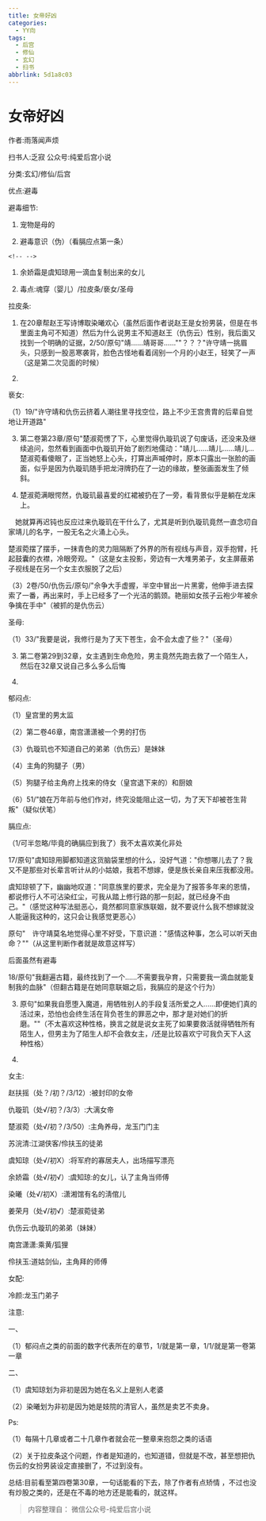 ```yaml
---
title: 女帝好凶
categories:
  - YY向
tags:
  - 后宫
  - 修仙
  - 玄幻
  - 扫书
abbrlink: 5d1a8c03
---
```

# 女帝好凶
作者:雨落闻声烦

扫书人:乏寂 公众号:纯爱后宫小说

分类:玄幻/修仙/后宫

优点:避毒

避毒细节:

1.  宠物是母的

2.  避毒意识（伪）（看膈应点第一条）

```{=html}
<!-- -->
```
1.  余娇霜是虞知琼用一滴血复制出来的女儿

2.  毒点:魂穿（婴儿）/拉皮条/亵女/圣母

拉皮条:

1.  在20章帮赵王写诗博取染曦欢心（虽然后面作者说赵王是女扮男装，但是在书里面主角可不知道）然后为什么说男主不知道赵王（仇伤云）性别，我后面又找到一个明确的证据，2/50/原句"靖......靖哥哥......""？？？"许守靖一挑眉头，只感到一股恶寒袭背，脸色古怪地看着阔别一个月的小赵王，轻笑了一声（这是第二次见面的时候）

2.  

亵女:

（1）19/"许守靖和仇伤云挤着人潮往里寻找空位，路上不少王宫贵胄的后辈自觉地让开道路"

3.  第二卷第23章/原句"楚淑菀愣了下，心里觉得仇璇玑说了句废话，还没来及继续追问，忽然看到画面中仇璇玑开始了剧烈地儒动："靖儿......靖儿......靖儿...楚淑菀看傻眼了，正当她怒上心头，打算出声喊停时，原本只露出一张脸的画面，似乎是因为仇璇玑随手把龙浔牌扔在了一边的缘故，整张画面发生了倾斜。

4.  楚淑菀满眼愕然，仇璇玑最喜爱的红裙被扔在了一旁，看背景似乎是躺在龙床上。

　她就算再迟钝也反应过来仇璇玑在干什么了，尤其是听到仇璇玑竟然一直念叨自家靖儿的名字，一股无名之火涌上心头。

楚淑菀摆了摆手，一抹青色的灵力阻隔断了外界的所有视线与声音，双手抱臂，托起鼓囊的衣襟，冷眼旁观。"（这是女主投影，旁边有一大堆男弟子，女主屏蔽弟子视线是在另一个女主衣服脱了之后）

（3）2卷/50/仇伤云/原句/"佘争大手虚握，半空中冒出一片黑雾，他伸手进去探索了一番，再出来时，手上已经多了一个光洁的鹅颈。艳丽如女孩子云袍少年被佘争擒在手中"（被抓的是仇伤云）

圣母:

（1）33/"我要是说，我修行是为了天下苍生，会不会太虚了些？"（圣母）

3.  第二卷第29到32章，女主遇到生命危险，男主竟然先跑去救了一个陌生人，然后在32章又说自己多么多么后悔

4.  

郁闷点:

（1）皇宫里的男太监

（2）第二卷46章，南宫潇潇被一个男的打伤

（3）仇璇玑也不知道自己的弟弟（仇伤云）是妹妹

（4）主角的狗腿子（男）

（5）狗腿子给主角府上找来的侍女（皇宫退下来的）和厨娘

（6）51/"娘在万年前与他们作对，终究没能阻止这一切，为了天下却被苍生背叛"（疑似伏笔）

膈应点:

（1/可半忽略/毕竟的确膈应到我了）我不太喜欢美化非处

17/原句"虞知琼用脚都知道这货脑袋里想的什么，没好气道："你想哪儿去了？我又不是那些对长辈言听计从的小姑娘，我若不想嫁，便是族长亲自来压我都没用。

虞知琼顿了下，幽幽地叹道："同意族里的要求，完全是为了报答多年来的恩情，都说修行人不可沾染红尘，可我从踏上修行路的那一刻起，就已经身不由己。"（感觉这种写法挺恶心，竟然都同意家族联姻，就不要说什么我不想嫁就没人能逼我这种的，这只会让我感觉更恶心）

原句"　许守靖莫名地觉得心里不好受，下意识道："感情这种事，怎么可以听天由命？""（从这里判断作者就是故意这样写）

后面虽然有避毒

18/原句"我翻遍古籍，最终找到了一个......不需要我孕育，只需要我一滴血就能复制我的血脉"（但翻古籍是在她同意联姻之后，我膈应的是这个行为）

3.  原句"如果我自愿堕入魔道，用牺牲别人的手段复活所爱之人......即便她们真的活过来，恐怕也会终生活在背负苍生的罪恶之中，那才是对她们的折磨。""（不太喜欢这种性格，换言之就是说女主死了如果要救活就得牺牲所有陌生人，但男主为了陌生人却不会救女主，/还是比较喜欢宁可我负天下人这种性格）

4.  

女主:

赵扶摇（处？/初？/3/12）:被封印的女帝

仇璇玑（处√/初？/3/3）:大漓女帝

楚淑菀（处√/初？/3/50）:主角养母，龙玉门门主

苏浣清:江湖侠客/伶扶玉的徒弟

虞知琼（处√/初X）:将军府的寡居夫人，出场描写漂亮

余娇霜（处√/初√）:虞知琼:的女儿，认了主角当师傅

染曦（处√/初Ⅹ）:潇湘馆有名的淸倌儿

姜荣月（处√/初√）:楚淑菀徒弟

仇伤云:仇璇玑的弟弟（妹妹）

南宫潇潇:乘黄/狐狸

伶扶玉:道姑剑仙，主角拜的师傅

女配:

冷颜:龙玉门弟子

注意:

一、

（1）郁闷点之类的前面的数字代表所在的章节，1/就是第一章，1/1/就是第一卷第一章

二、

（1）虞知琼划为非初是因为她在名义上是别人老婆

（2）染曦划为非初是因为她是妓院的清官人，虽然是卖艺不卖身。

Ps:

（1）每隔十几章或者二十几章作者就会花一整章来抱怨之类的话语

（2）关于拉皮条这个问题，作者是知道的，也知道错，但就是不改，甚至想把仇伤云的女扮男装设定直接删了，不过到没有。

总结:目前看至第四卷第30章，一句话能看的下去，除了作者有点矫情
，不过也没有炒股之类的，还是在不毒的地方还是能看的，就这样。


> 内容整理自： 微信公众号-纯爱后宫小说